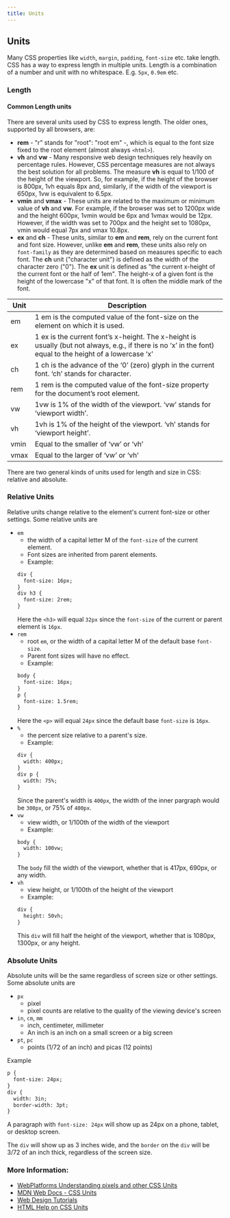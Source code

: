 ```yaml
---
title: Units
---
```

## Units
Many CSS properties like `width`, `margin`, `padding`, `font-size` etc. take length. CSS has a way to express length in multiple units. Length is a combination of a number and unit with no whitespace. E.g. `5px`, `0.9em` etc.

### Length

#### Common Length units

There are several units used by CSS to express length. The older ones, supported by all browsers, are: 

* **rem** - "r" stands for "root": "root em" -, which is equal to the font size fixed to the root element (almost always `<html>`).
* **vh** and **vw** - Many responsive web design techniques rely heavily on percentage rules. However, CSS percentage measures are not always the best solution for all problems. The measure **vh** is equal to 1/100 of the height of the viewport. So, for example, if the height of the browser is 800px, 1vh equals 8px and, similarly, if the width of the viewport is 650px, 1vw is equivalent to 6.5px.
* **vmin** and **vmax** - These units are related to the maximum or minimum value of **vh** and **vw**. For example, if the browser was set to 1200px wide and the height 600px, 1vmin would be 6px and 1vmax would be 12px. However, if the width was set to 700px and the height set to 1080px, vmin would equal 7px and vmax 10.8px.
* **ex** and **ch** - These units, similar to **em** and **rem**, rely on the current font and font size. However, unlike **em** and **rem**, these units also rely on `font-family` as they are determined based on measures specific to each font. The **ch** unit ("character unit") is defined as the width of the character zero ("0"). The **ex** unit is defined as "the current x-height of the current font or the half of 1em". The height-x of a given font is the height of the lowercase "x" of that font. It is often the middle mark of the font.

| Unit          | Description             |
|---------------|-----------------------|
|em             |1 em is the computed value of the font-size on the element on which it is used.	|
|ex             |1 ex is the current font’s x-height. The x-height is usually (but not always, e.g., if there is no ‘x’ in the font) equal to the height of a lowercase ‘x’	|
|ch             |1 ch is the advance of the ‘0’ (zero) glyph in the current font. ‘ch’ stands for character.	|
|rem            |1 rem is the computed value of the font-size property for the document’s root element.|
|vw             |1vw is 1% of the width of the viewport. ‘vw’ stands for ‘viewport width’.	|
|vh             |1vh is 1% of the height of the viewport. ‘vh’ stands for ‘viewport height’.	|
|vmin           |Equal to the smaller of ‘vw’ or ‘vh’	|
|vmax           |Equal to the larger of ‘vw’ or ‘vh’	|

There are two general kinds of units used for length and size in CSS: relative and absolute. 

### Relative Units
Relative units change relative to the element's current font-size or other settings. Some relative units are 
- ```em```
  - the width of a capital letter M of the ```font-size``` of the current element. 
  - Font sizes are inherited from parent elements. 
  - Example: 
  ```html
  div {
    font-size: 16px;
  }
  div h3 {
    font-size: 2rem;
  }
  ``` 
  Here the ```<h3>``` will equal ```32px``` since the ```font-size``` of the current or parent element is ```16px```. 
- ```rem```
  - root ```em```, or the width of a capital letter M of the default base ```font-size```. 
  - Parent font sizes will have no effect. 
  - Example: 
  ```html
  body {
    font-size: 16px;
  }
  p {
    font-size: 1.5rem;
  }
  ``` 
  Here the ```<p>``` will equal ```24px``` since the default base ```font-size``` is ```16px```. 
- ```%``` 
  - the percent size relative to a parent's size.
  - Example: 
  ```html
  div {
    width: 400px;
  }
  div p {
    width: 75%;
  }
  ``` 
   Since the parent's width is ```400px```, the width of the inner pargraph would be ```300px```, or 75% of ```400px```. 
- ```vw```
  - view width, or 1/100th of the width of the viewport
  - Example: 
  ```html
  body {
    width: 100vw;
  }
  ``` 
  The ```body``` fill the width of the viewport, whether that is 417px, 690px, or any width. 
- ```vh```
  - view height, or 1/100th of the height of the viewport
  - Example: 
  ```html
  div {
    height: 50vh;
  }
  ``` 
  This ```div``` will fill half the height of the viewport, whether that is 1080px, 1300px, or any height. 

### Absolute Units
Absolute units  will be the same regardless of screen size or other settings. Some absolute units are 
- ```px```
  - pixel
  - pixel counts are relative to the quality of the viewing device's screen
- ```in```, ```cm```, ```mm```
  - inch, centimeter, millimeter
  - An inch is an inch on a small screen or a big screen
- ```pt```, ```pc```
  - points (1/72 of an inch) and picas (12 points)
  
Example 
```html
p {
  font-size: 24px;
}
div {
  width: 3in;
  border-width: 3pt;
}
```

A paragraph with ```font-size: 24px``` will show up as 24px on a phone, tablet, or desktop screen.

The ```div``` will show up as 3 inches wide, and the ```border``` on the ```div``` will be 3/72 of an inch thick, regardless of the screen size. 

### More Information:
<!-- Please add any articles you think might be helpful to read before writing the article -->
* [WebPlatforms Understanding pixels and other CSS Units](https://webplatform.github.io/docs/tutorials/understanding-css-units/)
* [MDN Web Docs - CSS Units](https://developer.mozilla.org/en-US/docs/Learn/CSS/Introduction_to_CSS/Values_and_units)
* [Web Design Tutorials]('https://webdesign.tutsplus.com/articles/7-css-units-you-might-not-know-about--cms-22573)
* [HTML Help on CSS Units](http://www.htmlhelp.com/reference/css/units.html)

